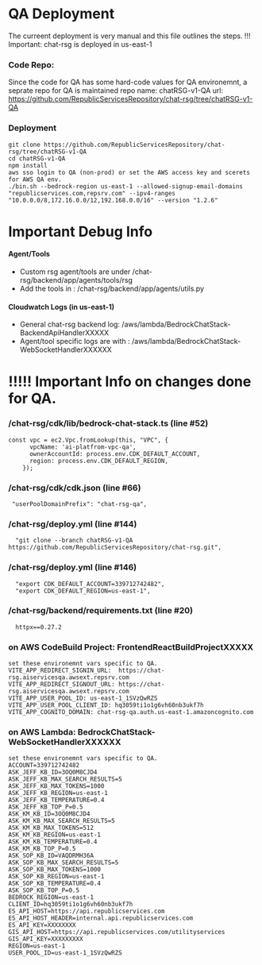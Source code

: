 # QA Deployment 
The curreent deployment is very manual and this file outlines the steps.
!!! Important: chat-rsg is deployed in us-east-1

### Code Repo:
Since the code for QA has some hard-code values for QA environemnt, a seprate repo for QA is maintained
repo name: chatRSG-v1-QA
url: https://github.com/RepublicServicesRepository/chat-rsg/tree/chatRSG-v1-QA

### Deployment
````
git clone https://github.com/RepublicServicesRepository/chat-rsg/tree/chatRSG-v1-QA
cd chatRSG-v1-QA
npm install
aws sso login to QA (non-prod) or set the AWS access key and scerets for AWS QA env.
./bin.sh --bedrock-region us-east-1 --allowed-signup-email-domains "republicservices.com,repsrv.com" --ipv4-ranges "10.0.0.0/8,172.16.0.0/12,192.168.0.0/16" --version "1.2.6"
````

# Important Debug Info
#### Agent/Tools
- Custom rsg agent/tools are under /chat-rsg/backend/app/agents/tools/rsg
- Add the tools in : /chat-rsg/backend/app/agents/utils.py

#### Cloudwatch Logs (in us-east-1)
- General chat-rsg backend log: /aws/lambda/BedrockChatStack-BackendApiHandlerXXXXX
- Agent/tool specific  logs are with : /aws/lambda/BedrockChatStack-WebSocketHandlerXXXXXX


# !!!!! Important Info on changes done for QA. 

### /chat-rsg/cdk/lib/bedrock-chat-stack.ts  (line #52)
````
const vpc = ec2.Vpc.fromLookup(this, "VPC", {
      vpcName: 'ai-platfrom-vpc-qa',
      ownerAccountId: process.env.CDK_DEFAULT_ACCOUNT,
      region: process.env.CDK_DEFAULT_REGION,
    });
````

### /chat-rsg/cdk/cdk.json  (line #66)
````
 "userPoolDomainPrefix": "chat-rsg-qa",
````

### /chat-rsg/deploy.yml  (line #144)
````
  "git clone --branch chatRSG-v1-QA https://github.com/RepublicServicesRepository/chat-rsg.git",
````

### /chat-rsg/deploy.yml  (line #146)
````
  "export CDK_DEFAULT_ACCOUNT=339712742482",
  "export CDK_DEFAULT_REGION=us-east-1",
````  

### /chat-rsg/backend/requirements.txt  (line #20)
````
  httpx==0.27.2
````

### on AWS CodeBuild Project: FrontendReactBuildProjectXXXXX
`````
set these environemnt vars specific to QA.
VITE_APP_REDIRECT_SIGNIN_URL:  https://chat-rsg.aiservicesqa.awsext.repsrv.com
VITE_APP_REDIRECT_SIGNOUT_URL: https://chat-rsg.aiservicesqa.awsext.repsrv.com
VITE_APP_USER_POOL_ID: us-east-1_1SVzQwRZS
VITE_APP_USER_POOL_CLIENT_ID: hq3059ti1o1g6vh60nb3ukf7h
VITE_APP_COGNITO_DOMAIN: chat-rsg-qa.auth.us-east-1.amazoncognito.com
`````

### on AWS Lambda: BedrockChatStack-WebSocketHandlerXXXXXX
`````
set these environemnt vars specific to QA.
ACCOUNT=339712742482
ASK_JEFF_KB_ID=3OQ0M8CJD4
ASK_JEFF_KB_MAX_SEARCH_RESULTS=5
ASK_JEFF_KB_MAX_TOKENS=1000
ASK_JEFF_KB_REGION=us-east-1
ASK_JEFF_KB_TEMPERATURE=0.4
ASK_JEFF_KB_TOP_P=0.5
ASK_KM_KB_ID=3OQ0M8CJD4
ASK_KM_KB_MAX_SEARCH_RESULTS=5
ASK_KM_KB_MAX_TOKENS=512
ASK_KM_KB_REGION=us-east-1
ASK_KM_KB_TEMPERATURE=0.4
ASK_KM_KB_TOP_P=0.5
ASK_SOP_KB_ID=VAQDRMH36A
ASK_SOP_KB_MAX_SEARCH_RESULTS=5
ASK_SOP_KB_MAX_TOKENS=1000
ASK_SOP_KB_REGION=us-east-1
ASK_SOP_KB_TEMPERATURE=0.4
ASK_SOP_KB_TOP_P=0.5
BEDROCK_REGION=us-east-1
CLIENT_ID=hq3059ti1o1g6vh60nb3ukf7h
ES_API_HOST=https://api.republicservices.com
ES_API_HOST_HEADER=internal.api.republicservices.com
ES_API_KEY=XXXXXXXX
GIS_API_HOST=https://api.republicservices.com/utilityservices
GIS_API_KEY=XXXXXXXXX
REGION=us-east-1
USER_POOL_ID=us-east-1_1SVzQwRZS
`````